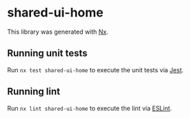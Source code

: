 # shared-ui-home

This library was generated with [Nx](https://nx.dev).

## Running unit tests

Run `nx test shared-ui-home` to execute the unit tests via [Jest](https://jestjs.io).

## Running lint

Run `nx lint shared-ui-home` to execute the lint via [ESLint](https://eslint.org/).
